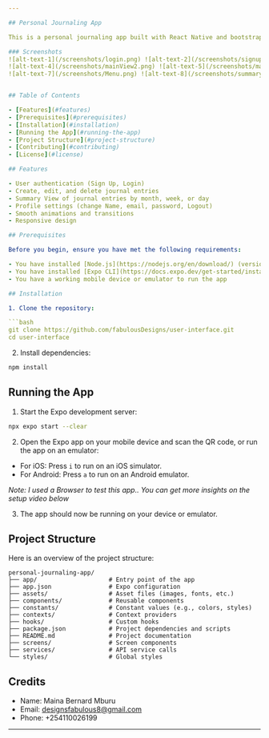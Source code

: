 ```yaml
---

## Personal Journaling App

This is a personal journaling app built with React Native and bootstrapped with Expo. The app allows users to create, edit, and delete journal entries, and includes features such as user authentication, summaries, and profile settings.

### Screenshots
![alt-text-1](/screenshots/login.png) ![alt-text-2](/screenshots/signup.png) ![alt-text-3](/screenshots/mainView.png)
![alt-text-4](/screenshots/mainView2.png) ![alt-text-5](/screenshots/mainView3.png) ![alt-text-6](/screenshots/add-a-new-entry.png)
![alt-text-7](/screenshots/Menu.png) ![alt-text-8](/screenshots/summary.png) ![alt-text-9](/screenshots/entry-created-sucessfully.png)


## Table of Contents

- [Features](#features)
- [Prerequisites](#prerequisites)
- [Installation](#installation)
- [Running the App](#running-the-app)
- [Project Structure](#project-structure)
- [Contributing](#contributing)
- [License](#license)

## Features

- User authentication (Sign Up, Login)
- Create, edit, and delete journal entries
- Summary View of journal entries by month, week, or day
- Profile settings (change Name, email, password, Logout)
- Smooth animations and transitions
- Responsive design

## Prerequisites

Before you begin, ensure you have met the following requirements:

- You have installed [Node.js](https://nodejs.org/en/download/) (version 14.x or later)
- You have installed [Expo CLI](https://docs.expo.dev/get-started/installation/)
- You have a working mobile device or emulator to run the app

## Installation

1. Clone the repository:

```bash
git clone https://github.com/fabulousDesigns/user-interface.git
cd user-interface
```

2. Install dependencies:

```bash
npm install
```

## Running the App

1. Start the Expo development server:

```bash
npx expo start --clear
```

2. Open the Expo app on your mobile device and scan the QR code, or run the app on an emulator:

- For iOS: Press `i` to run on an iOS simulator.
- For Android: Press `a` to run on an Android emulator.

*Note: I used a Browser to test this app.. You can get more insights on the setup video below*

3. The app should now be running on your device or emulator.

## Project Structure

Here is an overview of the project structure:

```
personal-journaling-app/
├── app/                    # Entry point of the app
├── app.json                # Expo configuration
├── assets/                 # Asset files (images, fonts, etc.)
├── components/             # Reusable components
├── constants/              # Constant values (e.g., colors, styles)
├── contexts/               # Context providers
├── hooks/                  # Custom hooks
├── package.json            # Project dependencies and scripts
├── README.md               # Project documentation
├── screens/                # Screen components
├── services/               # API service calls
└── styles/                 # Global styles

```


## Credits
- Name: Maina Bernard Mburu
- Email: designsfabulous8@gmail.com
- Phone: +254110026199

---
```

